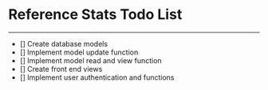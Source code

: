 # Reference Stats Todo List
---
- [] Create database models
- [] Implement model update function
- [] Implement model read and view function
- [] Create front end views
- [] Implement user authentication and functions

